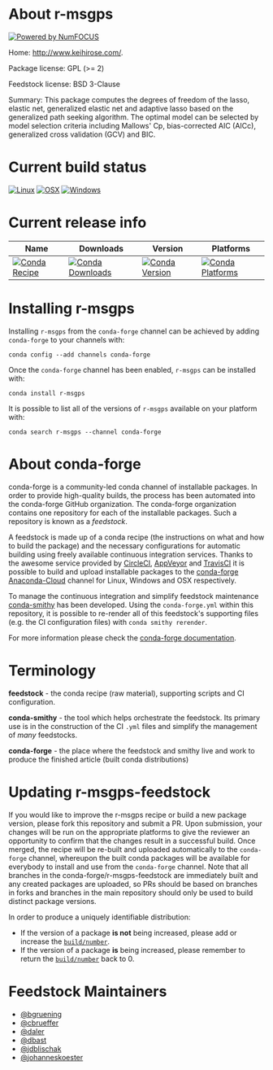 About r-msgps
=============

[![Powered by NumFOCUS](https://img.shields.io/badge/powered%20by-NumFOCUS-orange.svg?style=flat&colorA=E1523D&colorB=007D8A)](http://numfocus.org)

Home: http://www.keihirose.com/.

Package license: GPL (>= 2)

Feedstock license: BSD 3-Clause

Summary: This package computes the degrees of freedom of the lasso, elastic net, generalized elastic net and adaptive lasso based on the generalized path seeking algorithm.  The optimal model can be selected by model selection criteria including Mallows' Cp, bias-corrected AIC (AICc), generalized cross validation (GCV) and BIC.



Current build status
====================

[![Linux](https://img.shields.io/circleci/project/github/conda-forge/r-msgps-feedstock/master.svg?label=Linux)](https://circleci.com/gh/conda-forge/r-msgps-feedstock)
[![OSX](https://img.shields.io/travis/conda-forge/r-msgps-feedstock/master.svg?label=macOS)](https://travis-ci.org/conda-forge/r-msgps-feedstock)
[![Windows](https://img.shields.io/appveyor/ci/conda-forge/r-msgps-feedstock/master.svg?label=Windows)](https://ci.appveyor.com/project/conda-forge/r-msgps-feedstock/branch/master)

Current release info
====================

| Name | Downloads | Version | Platforms |
| --- | --- | --- | --- |
| [![Conda Recipe](https://img.shields.io/badge/recipe-r--msgps-green.svg)](https://anaconda.org/conda-forge/r-msgps) | [![Conda Downloads](https://img.shields.io/conda/dn/conda-forge/r-msgps.svg)](https://anaconda.org/conda-forge/r-msgps) | [![Conda Version](https://img.shields.io/conda/vn/conda-forge/r-msgps.svg)](https://anaconda.org/conda-forge/r-msgps) | [![Conda Platforms](https://img.shields.io/conda/pn/conda-forge/r-msgps.svg)](https://anaconda.org/conda-forge/r-msgps) |

Installing r-msgps
==================

Installing `r-msgps` from the `conda-forge` channel can be achieved by adding `conda-forge` to your channels with:

```
conda config --add channels conda-forge
```

Once the `conda-forge` channel has been enabled, `r-msgps` can be installed with:

```
conda install r-msgps
```

It is possible to list all of the versions of `r-msgps` available on your platform with:

```
conda search r-msgps --channel conda-forge
```


About conda-forge
=================

conda-forge is a community-led conda channel of installable packages.
In order to provide high-quality builds, the process has been automated into the
conda-forge GitHub organization. The conda-forge organization contains one repository
for each of the installable packages. Such a repository is known as a *feedstock*.

A feedstock is made up of a conda recipe (the instructions on what and how to build
the package) and the necessary configurations for automatic building using freely
available continuous integration services. Thanks to the awesome service provided by
[CircleCI](https://circleci.com/), [AppVeyor](https://www.appveyor.com/)
and [TravisCI](https://travis-ci.org/) it is possible to build and upload installable
packages to the [conda-forge](https://anaconda.org/conda-forge)
[Anaconda-Cloud](https://anaconda.org/) channel for Linux, Windows and OSX respectively.

To manage the continuous integration and simplify feedstock maintenance
[conda-smithy](https://github.com/conda-forge/conda-smithy) has been developed.
Using the ``conda-forge.yml`` within this repository, it is possible to re-render all of
this feedstock's supporting files (e.g. the CI configuration files) with ``conda smithy rerender``.

For more information please check the [conda-forge documentation](https://conda-forge.org/docs/).

Terminology
===========

**feedstock** - the conda recipe (raw material), supporting scripts and CI configuration.

**conda-smithy** - the tool which helps orchestrate the feedstock.
                   Its primary use is in the construction of the CI ``.yml`` files
                   and simplify the management of *many* feedstocks.

**conda-forge** - the place where the feedstock and smithy live and work to
                  produce the finished article (built conda distributions)


Updating r-msgps-feedstock
==========================

If you would like to improve the r-msgps recipe or build a new
package version, please fork this repository and submit a PR. Upon submission,
your changes will be run on the appropriate platforms to give the reviewer an
opportunity to confirm that the changes result in a successful build. Once
merged, the recipe will be re-built and uploaded automatically to the
`conda-forge` channel, whereupon the built conda packages will be available for
everybody to install and use from the `conda-forge` channel.
Note that all branches in the conda-forge/r-msgps-feedstock are
immediately built and any created packages are uploaded, so PRs should be based
on branches in forks and branches in the main repository should only be used to
build distinct package versions.

In order to produce a uniquely identifiable distribution:
 * If the version of a package **is not** being increased, please add or increase
   the [``build/number``](https://conda.io/docs/user-guide/tasks/build-packages/define-metadata.html#build-number-and-string).
 * If the version of a package **is** being increased, please remember to return
   the [``build/number``](https://conda.io/docs/user-guide/tasks/build-packages/define-metadata.html#build-number-and-string)
   back to 0.

Feedstock Maintainers
=====================

* [@bgruening](https://github.com/bgruening/)
* [@cbrueffer](https://github.com/cbrueffer/)
* [@daler](https://github.com/daler/)
* [@dbast](https://github.com/dbast/)
* [@jdblischak](https://github.com/jdblischak/)
* [@johanneskoester](https://github.com/johanneskoester/)

